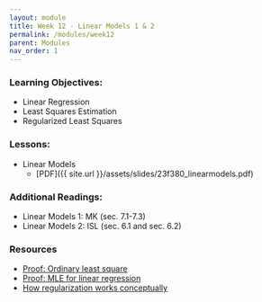 ```yaml
---
layout: module
title: Week 12 - Linear Models 1 & 2
permalink: /modules/week12
parent: Modules
nav_order: 1
---
```


### Learning Objectives:

* Linear Regression
* Least Squares Estimation
* Regularized Least Squares

### Lessons:
* Linear Models 
    * [PDF]({{ site.url }}/assets/slides/23f380_linearmodels.pdf)


### Additional Readings:
* Linear Models 1: MK (sec. 7.1-7.3)  
* Linear Models 2: ISL (sec. 6.1 and sec. 6.2)

### Resources
* [Proof: Ordinary least square](https://en.wikipedia.org/wiki/Proofs_involving_ordinary_least_squares) 
* [Proof: MLE for linear regression](https://statproofbook.github.io/P/slr-mle.html)
* [How regularization works conceptually](https://explained.ai/regularization/constraints.html#sec:2.2)